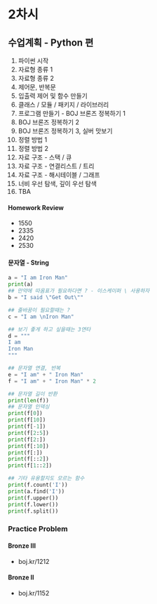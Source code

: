 # 2차시



## 수업계획 - Python 편

1. 파이썬 시작
2. 자료형 종류 1
3. 자료형 종류 2
4. 제어문, 반복문
5. 입출력 제어 및 함수 만들기
6. 클래스 / 모듈 / 패키지 / 라이브러리
7. 프로그램 만들기 - BOJ 브론즈 정복하기 1
8. BOJ 브론즈 정복하기 2
9. BOJ 브론즈 정복하기 3, 실버 맛보기
10. 정렬 방법 1
11. 정렬 방법 2
12. 자료 구조 - 스택 / 큐
13. 자료 구조 - 연결리스트 / 트리
14. 자료 구조 - 해시테이블 / 그래프
15. 너비 우선 탐색, 깊이 우선 탐색
16. TBA



#### Homework Review

- 1550
- 2335
- 2420
- 2530



#### 문자열 - String

```python
a = "I am Iron Man"
print(a)
## 만약에 따옴표가 필요하다면 ? - 이스케이퍼 \ 사용하자
b = "I said \"Get Out\""

## 줄바꿈이 필요할때는 ?
c = "I am \nIron Man"

## 보기 좋게 하고 싶을때는 3연타
d = """
I am
Iron Man
"""

## 문자열 연결, 반복
e = "I am" + " Iron Man"
f = "I am" + " Iron Man" * 2

## 문자열 길이 반환
print(len(f))
## 문자열 인덱싱
print(f[0])
print(f[10])
print(f[-1])
print(f[2:5])
print(f[2:])
print(f[:10])
print(f[:])
print(f[::2])
print(f[1::2])

## 기타 유용할지도 모르는 함수
print(f.count('I'))
print(a.find('I'))
print(f.upper())
print(f.lower())
print(f.split())
```

### Practice Problem

#### Bronze III

- boj.kr/1212

#### Bronze II

- boj.kr/1152